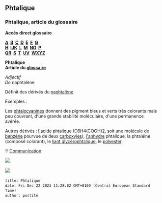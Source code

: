 ## Phtalique
### Phtalique, article du glossaire
 **Accès direct glossaire**

**[A](a.html)  [B](b.html)  [C](c.html)  [D](d.html)  [E](e.html)  [F](f.html)  [G](g.html)  
[H](h.html)  [IJK](ijk.html)  [L](l.html)  [M](m.html)  [NO](no.html)  [P](p.html)  
[QR](qr.html)  [S](s.html)  [T](t.html)  [UV](uv.html)  [WXYZ](wxyz.html)**

**Phtalique  
Article du [glossaire](glossaire.html)**

_Adjectif  
De_ naphtalène

Définit des dérivés du [naphtalène](naphtalene.html).

Exemples :

Les [phtalocyanines](phtalocyanines.html) donnent des pigment bleus et verts très colorants mais peu couvrant, d'une grande stabilité moléculaire, d'une permanence avérée.

Autres dérivés : [l'acide](acides.html) phtalique (C6H4(COOH)2, soit une molécule de [benzène](benzene.html) pourvue de deux [carboxyles](carboxyle.html)), [l'anhydre](anhydride.html) phtalique, la phtaléine (composé colorant), le [liant glycérophtalique](glycerophtalique.html), le [polyester](polyester.html).



![](images/flechebas.gif) [Communication](http://www.artrealite.com/annonceurs.htm) 

[![](https://cbonvin.fr/sites/regie.artrealite.com/visuels/campagne1.png)](index-2.html#20131014)

![](https://cbonvin.fr/sites/regie.artrealite.com/visuels/campagne2.png)
```
title: Phtalique
date: Fri Dec 22 2023 11:28:02 GMT+0100 (Central European Standard Time)
author: postite
```
